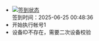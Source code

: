 - [![签到状态](https://github.com/p7wm/Cloud189-Actions/actions/workflows/main.yml/badge.svg?branch=main)](https://github.com/p7wm/Cloud189-Actions/actions/workflows/main.yml) <br> 签到时间：2025-06-25 00:48:36
- 开始执行帐号1
- 设备ID不存在，需要二次设备校验
